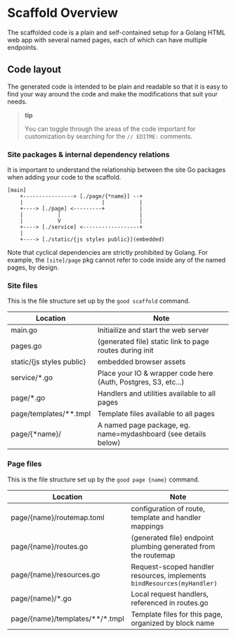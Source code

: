 # Scaffold Overview

The scaffolded code is a plain and self-contained setup for a Golang HTML web app with several named pages, each of which can have multiple endpoints.


## Code layout

The generated code is intended to be plain and readable so that it is easy to find your way around the code and make the modifications that suit your needs.

> __tip__
> 
> You can toggle through the areas of the code important
> for customization by searching for the `// EDITME:` comments.

### Site packages & internal dependency relations

It is important to understand the relationship between the site Go packages
when adding your code to the scaffold.

```  
[main]
    +----------------> [./page/{*name}] --+
    |                         |           |
    +----> [./page] <---------+           |
    |           |                         |
    |           V                         |
    +----> [./service] <------------------+
    |
    +----> [./static/{js styles public}](embedded)
```
Note that cyclical dependencies are strictly prohibited by Golang. For example,
the `[site]/page` pkg cannot refer to code inside any of the named pages, by design.

### Site files

This is the file structure set up by the `good scaffold` command.

| Location                  | Note 
|---------------------------|--------------
| main.go                   | Initiailize and start the web server
| pages.go                  | (generated file) static link to page routes during init
| static/{js styles public} | embedded browser assets
| service/*.go              | Place your IO & wrapper code here (Auth, Postgres, S3, etc...) 
| page/*.go                 | Handlers and utilities available to all pages
| page/templates/**.tmpl    | Template files available to all pages
| page/{*name}/             | A named page package, eg. name=mydashboard (see details below)


### Page files

This is the file structure set up by the `good page {name}` command. 

| Location                  | Note 
|---------------------------|--------------
| page/{name}/routemap.toml | configuration of route, template and handler mappings
| page/{name}/routes.go     | (generated file) endpoint plumbing generated from the routemap
| page/{name}/resources.go  | Request-scoped handler resources, implements `bindResources(myHandler)`
| page/{name}/*.go          | Local request handlers, referenced in routes.go 
| page/{name}/templates/\*\*/*.tmpl | Template files for this page, organized by block name


